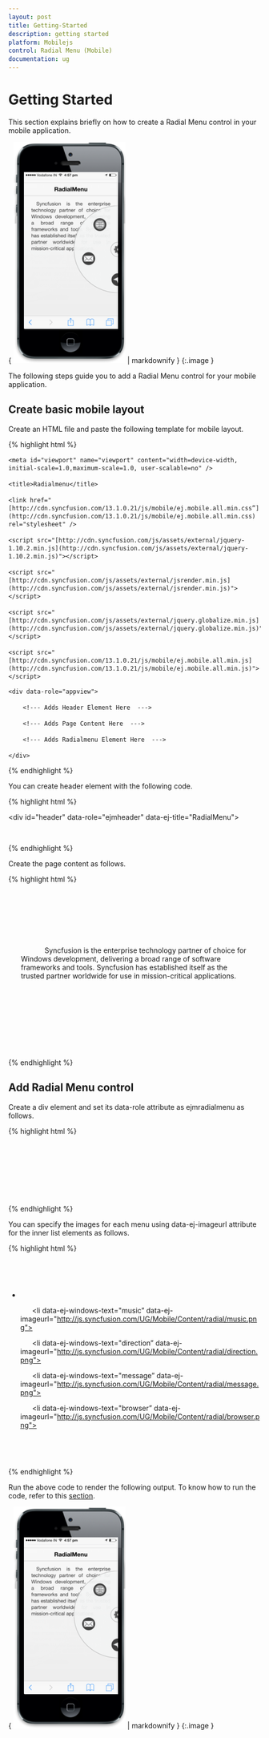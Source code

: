 ```yaml
---
layout: post
title: Getting-Started
description: getting started
platform: Mobilejs
control: Radial Menu (Mobile)
documentation: ug
---
```


# Getting Started

This section explains briefly on how to create a Radial Menu control in your mobile application.

{ ![](Getting-Started_images/Getting-Started_img1.png) | markdownify }
{:.image }


The following steps guide you to add a Radial Menu control for your mobile application.

## Create basic mobile layout

Create an HTML file and paste the following template for mobile layout.     

{% highlight html %}

<!doctype html>

<html lang="en">

<head>

    <meta id="viewport" name="viewport" content="width=device-width, initial-scale=1.0,maximum-scale=1.0, user-scalable=no" />

    <title>Radialmenu</title>

    <link href="[http://cdn.syncfusion.com/13.1.0.21/js/mobile/ej.mobile.all.min.css”](http://cdn.syncfusion.com/13.1.0.21/js/mobile/ej.mobile.all.min.css) rel="stylesheet" />

    <script src="[http://cdn.syncfusion.com/js/assets/external/jquery-1.10.2.min.js](http://cdn.syncfusion.com/js/assets/external/jquery-1.10.2.min.js)"></script>

    <script src="[http://cdn.syncfusion.com/js/assets/external/jsrender.min.js](http://cdn.syncfusion.com/js/assets/external/jsrender.min.js)"></script>

    <script src="[http://cdn.syncfusion.com/js/assets/external/jquery.globalize.min.js](http://cdn.syncfusion.com/js/assets/external/jquery.globalize.min.js)"></script>

    <script src="[http://cdn.syncfusion.com/13.1.0.21/js/mobile/ej.mobile.all.min.js](http://cdn.syncfusion.com/13.1.0.21/js/mobile/ej.mobile.all.min.js)"></script>

</head>

<body>

    <div data-role="appview">

        <!--- Adds Header Element Here  --->

        <!--- Adds Page Content Here  --->

        <!--- Adds Radialmenu Element Here  --->

    </div>

</body>

</html>





{% endhighlight %}



You can create header element with the following code.

{% highlight html %}

<!--- Adds Header Element Here  --->

<div id="header" data-role="ejmheader" data-ej-title="RadialMenu">

        </div>          



{% endhighlight %}



Create the page content as follows.

{% highlight html %}

<div style="padding: 66px 25px; text-align: justify">

        <p>

            Syncfusion is the enterprise technology partner of choice for Windows development, delivering a broad range of software frameworks and tools. Syncfusion has established itself as the trusted partner worldwide for use in mission-critical applications.

        </p>

    </div>



{% endhighlight %}

## Add Radial Menu control

Create a div element and set its data-role attribute as ejmradialmenu as follows.

{% highlight html %}

<div id="defaultradialmenu" data-role="ejmradialmenu">

     <ul>

          <!--- Add Menu Items Here  --->

     </ul>

</div>  





{% endhighlight %}

You can specify the images for each menu using data-ej-imageurl attribute for the inner list elements as follows. 

{% highlight html %}

<div id="defaultradialmenu" data-role="ejmradialmenu">

  <ul>

      <li data-ej-windows-text="google" data-ej-imageurl="http://js.syncfusion.com/UG/Mobile/Content/radial/google.png"></li>

      <li data-ej-windows-text="music” data-ej-imageurl="http://js.syncfusion.com/UG/Mobile/Content/radial/music.png"></li>

      <li data-ej-windows-text="direction” data-ej-imageurl="http://js.syncfusion.com/UG/Mobile/Content/radial/direction.png"></li>

      <li data-ej-windows-text="message” data-ej-imageurl="http://js.syncfusion.com/UG/Mobile/Content/radial/message.png"></li>

      <li data-ej-windows-text="browser” data-ej-imageurl="http://js.syncfusion.com/UG/Mobile/Content/radial/browser.png"></li>

   </ul>      

</div>



{% endhighlight %}

Run the above code to render the following output. To know how to run the code, refer to this [section](http://help.syncfusion.com/ug/js/default.htm).

{ ![](Getting-Started_images/Getting-Started_img2.png) | markdownify }
{:.image }


